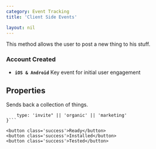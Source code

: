```yaml
---
category: Event Tracking
title: 'Client Side Events'

layout: nil
---
```


This method allows the user to post a new thing to his stuff.

### Account Created

* **`iOS & Android`** Key event for initial user engagement

## Properties

Sends back a collection of things.

```{
    type: 'invite" || 'organic' || 'marketing'
}```

<button class='success'>Ready</button>
<button class='success'>Installed</button>
<button class='success'>Tested</button>